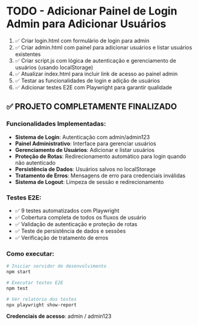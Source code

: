 # TODO - Adicionar Painel de Login Admin para Adicionar Usuários

1. ✅ Criar login.html com formulário de login para admin
2. ✅ Criar admin.html com painel para adicionar usuários e listar usuários existentes
3. ✅ Criar script.js com lógica de autenticação e gerenciamento de usuários (usando localStorage)
4. ✅ Atualizar index.html para incluir link de acesso ao painel admin
5. ✅ Testar as funcionalidades de login e adição de usuários
6. ✅ Adicionar testes E2E com Playwright para garantir qualidade

## ✅ PROJETO COMPLETAMENTE FINALIZADO

### Funcionalidades Implementadas:
- **Sistema de Login**: Autenticação com admin/admin123
- **Painel Administrativo**: Interface para gerenciar usuários
- **Gerenciamento de Usuários**: Adicionar e listar usuários
- **Proteção de Rotas**: Redirecionamento automático para login quando não autenticado
- **Persistência de Dados**: Usuários salvos no localStorage
- **Tratamento de Erros**: Mensagens de erro para credenciais inválidas
- **Sistema de Logout**: Limpeza de sessão e redirecionamento

### Testes E2E:
- ✅ 9 testes automatizados com Playwright
- ✅ Cobertura completa de todos os fluxos de usuário
- ✅ Validação de autenticação e proteção de rotas
- ✅ Teste de persistência de dados e sessões
- ✅ Verificação de tratamento de erros

### Como executar:
```bash
# Iniciar servidor de desenvolvimento
npm start

# Executar testes E2E
npm test

# Ver relatório dos testes
npx playwright show-report
```

**Credenciais de acesso**: admin / admin123
